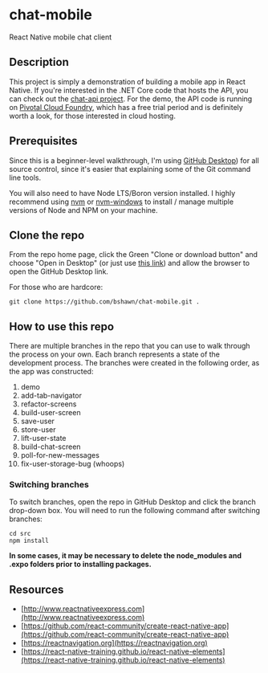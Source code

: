 # chat-mobile
React Native mobile chat client

## Description
This project is simply a demonstration of building a mobile app in React Native.  If you're interested in the .NET Core code that hosts the API, you can check out the [chat-api project](https://github.com/bshawn/chat-api).  For the demo, the API code is running on [Pivotal Cloud Foundry](https://pivotal.io), which has a free trial period and is definitely worth a look, for those interested in cloud hosting.

## Prerequisites
Since this is a beginner-level walkthrough, I'm using [GitHub Desktop](https://desktop.github.com)) for all source control, since it's easier that explaining some of the Git command line tools.

You will also need to have Node LTS/Boron version installed.  I highly recommend using [nvm](https://github.com/creationix/nvm) or [nvm-windows](https://github.com/coreybutler/nvm-windows) to install / manage multiple versions of Node and NPM on your machine.

## Clone the repo
From the repo home page, click the Green "Clone or download button" and choose "Open in Desktop" (or just use [this link](x-github-client://openRepo/https://github.com/bshawn/chat-mobile)) and allow the browser to open the GitHub Desktop link.

For those who are hardcore:
```
git clone https://github.com/bshawn/chat-mobile.git .
```

## How to use this repo
There are multiple branches in the repo that you can use to walk through the process on your own.  Each branch represents a state of the development process.  The branches were created in the following order, as the app was constructed:

1. demo
2. add-tab-navigator
3. refactor-screens
4. build-user-screen
5. save-user
6. store-user
7. lift-user-state
8. build-chat-screen
9. poll-for-new-messages
10. fix-user-storage-bug (whoops)

### Switching branches
To switch branches, open the repo in GitHub Desktop and click the branch drop-down box.  You will need to run the following command after switching branches:
```
cd src
npm install
```
**In some cases, it may be necessary to delete the node_modules and .expo folders prior to installing packages.**

## Resources
- [http://www.reactnativeexpress.com](http://www.reactnativeexpress.com)
- [https://github.com/react-community/create-react-native-app](https://github.com/react-community/create-react-native-app)
- [https://reactnavigation.org](https://reactnavigation.org)
- [https://react-native-training.github.io/react-native-elements](https://react-native-training.github.io/react-native-elements)

